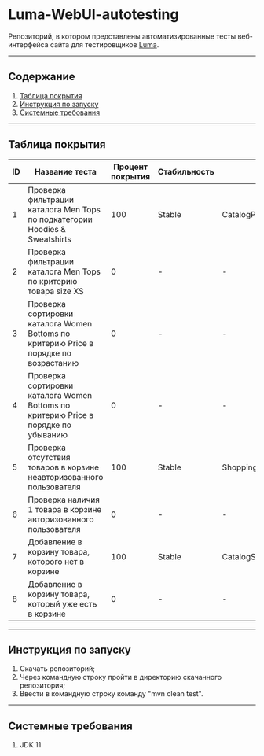 # Luma-WebUI-autotesting

Репозиторий, в котором представлены автоматизированные тесты веб-интерфейса сайта для тестировщиков [Luma](https://magento.softwaretestingboard.com/).  

---

## Содержание

1. [Таблица покрытия](#table)
2. [Инструкция по запуску](#manual)
3. [Системные требования](#requirements)

---

<a name="table"></a>
## Таблица покрытия

| ID | Название теста                                                                        | Процент покрытия | Стабильность | Класс, метод                                                |
|----|---------------------------------------------------------------------------------------|------------------|--------------|-------------------------------------------------------------|
| 1  | Проверка фильтрации каталога Men Tops по подкатегории Hoodies & Sweatshirts           | 100              | Stable       | CatalogPageTest.categoryFiltrationTest()                    |
| 2  | Проверка фильтрации каталога Men Tops по критерию товара size XS                      | 0                | -            | -                                                           |
| 3  | Проверка сортировки каталога Women Bottoms по критерию Price в порядке по возрастанию | 0                | -            | -                                                           |
| 4  | Проверка сортировки каталога Women Bottoms по критерию Price в порядке по убыванию    | 0                | -            | -                                                           |
| 5  | Проверка отсутствия товаров в корзине неавторизованного пользователя                  | 100              | Stable       | ShoppingCartTest.unauthorisedUserShoppingCartEmptyMessage() |
| 6  | Проверка наличия 1 товара в корзине авторизованного пользователя                      | 0                | -            | -                                                           |
| 7  | Добавление в корзину товара, которого нет в корзине                                   | 100              | Stable       | CatalogShoppingCartIntegration.addUniqueProductToCart()     |
| 8  | Добавление в корзину товара, который уже есть в корзине                               | 0                | -            | -                                                           |       



---

<a name="manual"></a>
## Инструкция по запуску

1. Скачать репозиторий;
2. Через командную строку пройти в директорию скачанного репозитория;
3. Ввести в командную строку команду "mvn clean test".

--- 

<a name="requirements"></a>
## Системные требования

1. JDK 11